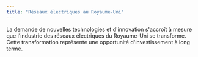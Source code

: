 ```yaml
---
title: "Réseaux électriques au Royaume-Uni"
---
```

La demande de nouvelles technologies et d'innovation s'accroît à mesure que l'industrie des réseaux électriques du Royaume-Uni se transforme. Cette transformation représente une opportunité d'investissement à long terme.
